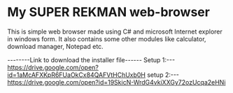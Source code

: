 # My SUPER REKMAN web-browser
This is simple web browser made using C# and microsoft Internet explorer in windows form. It also contains some other modules like calculator, download manager, Notepad etc.


--------Link to download the installer file------
Setup 1:---  https://drive.google.com/open?id=1aMcAFXKpR6FUaOkCx84QAFVtHChUxb0H
setup 2:---  https://drive.google.com/open?id=19SkicN-WrdG4vkiXXGy72ozUcqa2eHNi

